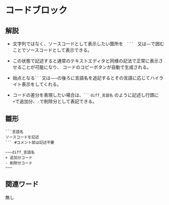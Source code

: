 # コードブロック  
## 解説  
* 文字列ではなく、ソースコードとして表示したい箇所を`　```　`又は`~~`で囲むことでソースコードとして表示できる。  

* この状態で記述すると通常のテキストエディタと同様の記法で正常に表示させることが可能になり、
  コードのコピーボタンが自動で生成される。

* 始点となる` ``` `又は`~~~`の後ろに言語名を追記するとその言語に応じてハイライト表示をしてくれる。

* コードの差分を表現したい場合は、` ```diff_言語名 ` のように記述し行頭に`+`で追加分、`-`で削除分として表記できる。

## 雛形  
```
```言語名
ソースコードを記述
``` #コメント部は記述不要
```

```
~~~diff_言語名
+ 追加分コード
- 削除分コード
~~~
```
## 関連ワード  
無し
